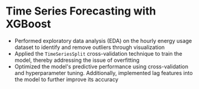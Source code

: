 # Time Series Forecasting with XGBoost
- Performed exploratory data analysis (EDA) on the hourly energy usage dataset to identify and remove outliers through visualization
- Applied the `TimeSeriesSplit` cross-validation technique to train the model, thereby addressing the issue of overfitting
- Optimized the model's predictive performance using cross-validation and hyperparameter tuning. Additionally, implemented lag features into the model to further improve its accuracy
